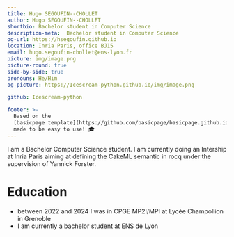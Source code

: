 ```yaml
---
title: Hugo SEGOUFIN--CHOLLET
author: Hugo SEGOUFIN--CHOLLET
shortbio: Bachelor student in Computer Science
description-meta:  Bachelor student in Computer Science
og-url: https://hsegoufin.github.io
location: Inria Paris, office BJ15
email: hugo.segoufin-chollet@ens-lyon.fr
picture: img/image.png
picture-round: true
side-by-side: true
pronouns: He/Him
og-picture: https://Icescream-python.github.io/img/image.png

github: Icescream-python

footer: >-
  Based on the
  [basicpage template](https://github.com/basicpage/basicpage.github.io),
  made to be easy to use! 🎓
---
```


I am a Bachelor Computer Science student. I am currently doing an Intership at Inria Paris aiming at defining the CakeML semantic in rocq under the supervision of Yannick Forster.


# Education

- between 2022 and 2024 I was in CPGE MP2I/MPI at Lycée Champollion in Grenoble
- I am currently a bachelor student at ENS de Lyon
